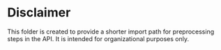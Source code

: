 # Disclaimer

This folder is created to provide a shorter import path for preprocessing steps in the API. It is intended for organizational purposes only.